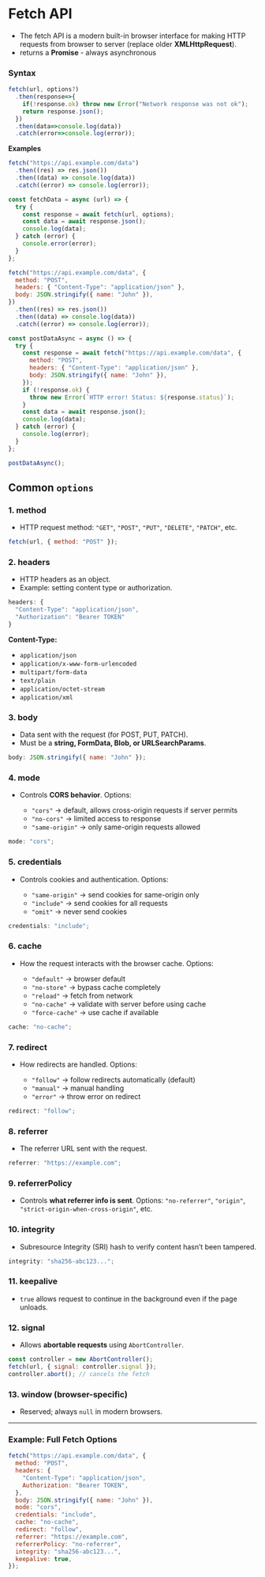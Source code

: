 # Fetch API

- The fetch API is a modern built-in browser interface for making HTTP requests from browser to server (replace older **XMLHttpRequest**).
- returns a **Promise** - always asynchronous

### Syntax

```js
fetch(url, options?)
  .then(response=>{
    if(!response.ok) throw new Error("Network response was not ok");
    return response.json();
  })
  .then(data=>console.log(data))
  .catch(error=>console.log(error));
```

**Examples**

```js
fetch("https://api.example.com/data")
  .then((res) => res.json())
  .then((data) => console.log(data))
  .catch((error) => console.log(error));

const fetchData = async (url) => {
  try {
    const response = await fetch(url, options);
    const data = await response.json();
    console.log(data);
  } catch (error) {
    console.error(error);
  }
};
```

```js
fetch("https://api.example.com/data", {
  method: "POST",
  headers: { "Content-Type": "application/json" },
  body: JSON.stringify({ name: "John" }),
})
  .then((res) => res.json())
  .then((data) => console.log(data))
  .catch((error) => console.log(error));
```

```js
const postDataAsync = async () => {
  try {
    const response = await fetch("https://api.example.com/data", {
      method: "POST",
      headers: { "Content-Type": "application/json" },
      body: JSON.stringify({ name: "John" }),
    });
    if (!response.ok) {
      throw new Error(`HTTP error! Status: ${response.status}`);
    }
    const data = await response.json();
    console.log(data);
  } catch (error) {
    console.log(error);
  }
};

postDataAsync();
```

## Common `options`

### 1. **method**

- HTTP request method: `"GET"`, `"POST"`, `"PUT"`, `"DELETE"`, `"PATCH"`, etc.

```js
fetch(url, { method: "POST" });
```

### 2. **headers**

- HTTP headers as an object.
- Example: setting content type or authorization.

```js
headers: {
  "Content-Type": "application/json",
  "Authorization": "Bearer TOKEN"
}
```

**Content-Type:**

- `application/json`
- `application/x-www-form-urlencoded`
- `multipart/form-data`
- `text/plain`
- `application/octet-stream`
- `application/xml`

### 3. **body**

- Data sent with the request (for POST, PUT, PATCH).
- Must be a **string, FormData, Blob, or URLSearchParams**.

```js
body: JSON.stringify({ name: "John" });
```

### 4. **mode**

- Controls **CORS behavior**. Options:

  - `"cors"` → default, allows cross-origin requests if server permits
  - `"no-cors"` → limited access to response
  - `"same-origin"` → only same-origin requests allowed

```js
mode: "cors";
```

### 5. **credentials**

- Controls cookies and authentication. Options:

  - `"same-origin"` → send cookies for same-origin only
  - `"include"` → send cookies for all requests
  - `"omit"` → never send cookies

```js
credentials: "include";
```

### 6. **cache**

- How the request interacts with the browser cache. Options:

  - `"default"` → browser default
  - `"no-store"` → bypass cache completely
  - `"reload"` → fetch from network
  - `"no-cache"` → validate with server before using cache
  - `"force-cache"` → use cache if available

```js
cache: "no-cache";
```

### 7. **redirect**

- How redirects are handled. Options:

  - `"follow"` → follow redirects automatically (default)
  - `"manual"` → manual handling
  - `"error"` → throw error on redirect

```js
redirect: "follow";
```

### 8. **referrer**

- The referrer URL sent with the request.

```js
referrer: "https://example.com";
```

### 9. **referrerPolicy**

- Controls **what referrer info is sent**. Options: `"no-referrer"`, `"origin"`, `"strict-origin-when-cross-origin"`, etc.

### 10. **integrity**

- Subresource Integrity (SRI) hash to verify content hasn’t been tampered.

```js
integrity: "sha256-abc123...";
```

### 11. **keepalive**

- `true` allows request to continue in the background even if the page unloads.

### 12. **signal**

- Allows **abortable requests** using `AbortController`.

```js
const controller = new AbortController();
fetch(url, { signal: controller.signal });
controller.abort(); // cancels the fetch
```

### 13. **window** (browser-specific)

- Reserved; always `null` in modern browsers.

---

### **Example: Full Fetch Options**

```js
fetch("https://api.example.com/data", {
  method: "POST",
  headers: {
    "Content-Type": "application/json",
    Authorization: "Bearer TOKEN",
  },
  body: JSON.stringify({ name: "John" }),
  mode: "cors",
  credentials: "include",
  cache: "no-cache",
  redirect: "follow",
  referrer: "https://example.com",
  referrerPolicy: "no-referrer",
  integrity: "sha256-abc123...",
  keepalive: true,
});
```
